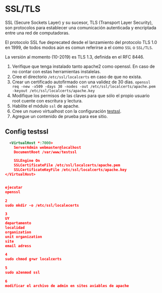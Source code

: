 # SSL/TLS

SSL (Secure Sockets Layer) y su sucesor, TLS (Transport Layer Security), son protocolos para establecer una comunicación autenticada y encriptada entre una red de computadoras.

El protocolo SSL fue deprecated desde el lanzamiento del protocolo TLS 1.0 en 1999, de todos modos aún es comun referirse a el como `SSL` o `SSL/TLS`.

La versión al momento (10-2019) es TLS 1.3, definida en el RFC 8446.

1. Verifique que tenga instalado tanto apache2 como openssl. En caso de no contar con estas herramientas instalelas.
2. Cree el directorio `/etc/ssl/localcerts` en caso de que no exista.
3. Crear un certificado autofirmado con una validez de 30 días.
  `openssl req -new -x509 -days 30 -nodes -out /etc/ssl/localcerts/apache.pem -keyout /etc/ssl/localcerts/apache.key`
4. Modifique los permisos de las claves para que sólo el propio usuario root cuente con escritura y lectura.
5. Habilite el módulo `ssl` de apache.
6. Cree un nuevo virtualhost con la configuración [testssl](#Config-testssl).
7. Agregue un contenido de prueba para ese sitio.

## Config testssl

```xml
  <VirtualHost *:7000>
    ServerAdmin webmaster@localhost
    DocumentRoot /var/www/testssl

    SSLEngine On
    SSLCertificateFile /etc/ssl/localcerts/apache.pem
    SSLCertificateKeyFile /etc/ssl/localcerts/apache.key
</VirtualHost>


ejecutar
openssl

2
sudo mkdir -o /etc/ssl/localecerts

3
UY
departamento
localidad
organization
unit organization
site
email adress

4
sudo chmod g+wr localcerts

5
sudo a2enmod ssl

6
modificar el archivo de admin en sites aviables de apache

	
